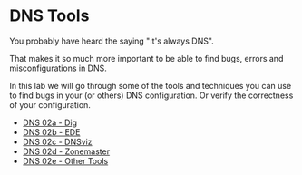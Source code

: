 # DNS Tools

You probably have heard the saying "It's always DNS".

That makes it so much more important to be able to find bugs, errors and misconfigurations in DNS.

In this lab we will go through some of the tools and techniques you can use to find bugs in your (or others) DNS configuration.
Or verify the correctness of your configuration.

- [DNS 02a - Dig](DNS%2002a%20-%20Dig.md)
- [DNS 02b - EDE](DNS%2002b%20-%20EDE.md)
- [DNS 02c - DNSviz](DNS%2002c%20-%20DNSviz.md)
- [DNS 02d - Zonemaster](DNS%2002d%20-%20Zonemaster.md)
- [DNS 02e - Other Tools](DNS%2002e%20-%20Other%20Tools.md)
